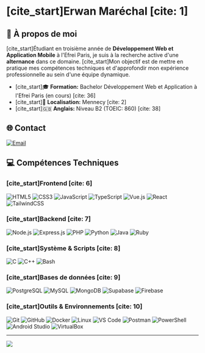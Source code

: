 # [cite_start]Erwan Maréchal [cite: 1]

## 👋 À propos de moi

[cite_start]Étudiant en troisième année de **Développement Web et Application Mobile** à l'Efrei Paris, je suis à la recherche active d'une **alternance** dans ce domaine. [cite_start]Mon objectif est de mettre en pratique mes compétences techniques et d'approfondir mon expérience professionnelle au sein d'une équipe dynamique.

* [cite_start]🎓 **Formation:** Bachelor Développement Web et Application à l'Efrei Paris (en cours) [cite: 36]
* [cite_start]📍 **Localisation:** Mennecy [cite: 2]
* [cite_start]🇬🇧 **Anglais:** Niveau B2 (TOEIC: 860) [cite: 38]

## 🌐 Contact

[![Email](https://img.shields.io/badge/Email-erwan.a.marechal@gmail.com-blue?style=for-the-badge&logo=gmail)](mailto:erwan.a.marechal@gmail.com)

## 💻 Compétences Techniques

### [cite_start]Frontend [cite: 6]
![HTML5](https://img.shields.io/badge/html5-%23E34F26.svg?style=for-the-badge&logo=html5&logoColor=white) 
![CSS3](https://img.shields.io/badge/css3-%231572B6.svg?style=for-the-badge&logo=css3&logoColor=white) 
![JavaScript](https://img.shields.io/badge/javascript-%23323330.svg?style=for-the-badge&logo=javascript&logoColor=%23F7DF1E) 
![TypeScript](https://img.shields.io/badge/typescript-%233178C6.svg?style=for-the-badge&logo=typescript&logoColor=white) 
![Vue.js](https://img.shields.io/badge/vuejs-%2335495E.svg?style=for-the-badge&logo=vuedotjs&logoColor=%234FC08D) 
![React](https://img.shields.io/badge/react-%2320232a.svg?style=for-the-badge&logo=react&logoColor=%2361DAFB) 
![TailwindCSS](https://img.shields.io/badge/tailwindcss-%2338B2AC.svg?style=for-the-badge&logo=tailwind-css&logoColor=white)

### [cite_start]Backend [cite: 7]
![Node.js](https://img.shields.io/badge/node.js-%23339933.svg?style=for-the-badge&logo=nodedotjs&logoColor=white) 
![Express.js](https://img.shields.io/badge/express.js-%23000000.svg?style=for-the-badge&logo=express&logoColor=white) 
![PHP](https://img.shields.io/badge/php-%23777BB4.svg?style=for-the-badge&logo=php&logoColor=white) 
![Python](https://img.shields.io/badge/python-3670A0?style=for-the-badge&logo=python&logoColor=ffdd54) 
![Java](https://img.shields.io/badge/java-%23ED8B00.svg?style=for-the-badge&logo=openjdk&logoColor=white) 
![Ruby](https://img.shields.io/badge/ruby-%23CC342D.svg?style=for-the-badge&logo=ruby&logoColor=white)

### [cite_start]Système & Scripts [cite: 8]
![C](https://img.shields.io/badge/c-%2300599C.svg?style=for-the-badge&logo=c&logoColor=white) 
![C++](https://img.shields.io/badge/c++-%2300599C.svg?style=for-the-badge&logo=c%2B%2B&logoColor=white) 
![Bash](https://img.shields.io/badge/shell_script-%23121011.svg?style=for-the-badge&logo=gnu-bash&logoColor=white)

### [cite_start]Bases de données [cite: 9]
![PostgreSQL](https://img.shields.io/badge/postgres-%23316192.svg?style=for-the-badge&logo=postgresql&logoColor=white) 
![MySQL](https://img.shields.io/badge/mysql-4479A1.svg?style=for-the-badge&logo=mysql&logoColor=white) 
![MongoDB](https://img.shields.io/badge/MongoDB-%234EA94B.svg?style=for-the-badge&logo=mongodb&logoColor=white) 
![Supabase](https://img.shields.io/badge/Supabase-%233ECF8E.svg?style=for-the-badge&logo=supabase&logoColor=white) 
![Firebase](https://img.shields.io/badge/Firebase-%23FFCA28.svg?style=for-the-badge&logo=firebase&logoColor=black)

### [cite_start]Outils & Environnements [cite: 10]
![Git](https://img.shields.io/badge/git-%23F05033.svg?style=for-the-badge&logo=git&logoColor=white) 
![GitHub](https://img.shields.io/badge/github-%23121011.svg?style=for-the-badge&logo=github&logoColor=white) 
![Docker](https://img.shields.io/badge/docker-%230db7ed.svg?style=for-the-badge&logo=docker&logoColor=white) 
![Linux](https://img.shields.io/badge/Linux-FCC624?style=for-the-badge&logo=linux&logoColor=black) 
![VS Code](https://img.shields.io/badge/VS%20Code-007ACC?style=for-the-badge&logo=visualstudiocode&logoColor=white) 
![Postman](https://img.shields.io/badge/Postman-FF6C37?style=for-the-badge&logo=postman&logoColor=white) 
![PowerShell](https://img.shields.io/badge/PowerShell-%235391FE.svg?style=for-the-badge&logo=powershell&logoColor=white) 
![Android Studio](https://img.shields.io/badge/Android%20Studio-3DDC84.svg?style=for-the-badge&logo=android-studio&logoColor=white)
![VirtualBox](https://img.shields.io/badge/VirtualBox-183A61.svg?style=for-the-badge&logo=virtualbox&logoColor=white)


---
[![](https://visitcount.itsvg.in/api?id=Erwan1202*&icon=4&color=8)](https://visitcount.itsvg.in)
